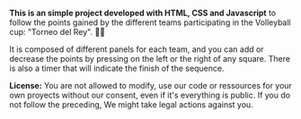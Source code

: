 <strong>This is an simple project developed with HTML, CSS and Javascript</strong> to follow the points gained by the different teams participating in the Volleyball cup: "Torneo del Rey". 🏐🔥

It is composed of different panels for each team, and you can add or decrease the points by pressing on the left or the right of any square. There is also a timer that will indicate the finish of the sequence. 

<strong>License:</strong> You are not allowed to modify, use our code or ressources for your own proyects without our consent, even if it's everything is public. If you do not follow the preceding, We might take legal actions against you. 